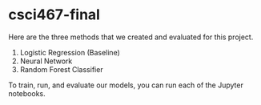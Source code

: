 # csci467-final

Here are the three methods that we created and evaluated for this project. 
1. Logistic Regression (Baseline)
2. Neural Network
3. Random Forest Classifier

To train, run, and evaluate our models, you can run each of the Jupyter notebooks. 
